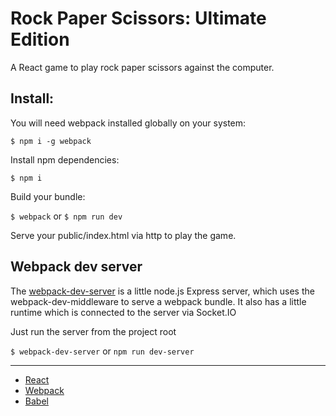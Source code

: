 Rock Paper Scissors: Ultimate Edition
===========================

A React game to play rock paper scissors against the computer.

## Install:

You will need webpack installed globally on your system:

`$ npm i -g webpack`

Install npm dependencies:

`$ npm i`

Build your bundle:

`$ webpack` or
`$ npm run dev`

Serve your public/index.html via http to play the game. 

## Webpack dev server

The [webpack-dev-server](https://webpack.github.io/docs/webpack-dev-server.html) is a little node.js Express server, which uses the webpack-dev-middleware to serve a webpack bundle. It also has a little runtime which is connected to the server via Socket.IO

Just run the server from the project root

`$ webpack-dev-server` or
`npm run dev-server`

***

- [React](https://github.com/facebook/react)
- [Webpack](https://webpack.github.io/">Webpack)
- [Babel](http://babeljs.io)
